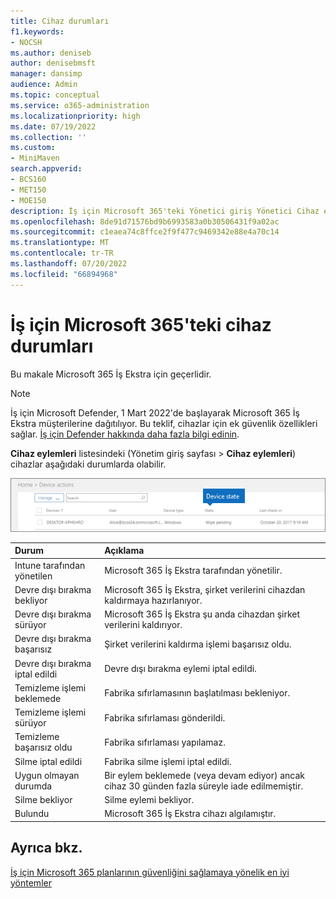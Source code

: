 ```yaml
---
title: Cihaz durumları
f1.keywords:
- NOCSH
ms.author: deniseb
author: denisebmsft
manager: dansimp
audience: Admin
ms.topic: conceptual
ms.service: o365-administration
ms.localizationpriority: high
ms.date: 07/19/2022
ms.collection: ''
ms.custom:
- MiniMaven
search.appverid:
- BCS160
- MET150
- MOE150
description: İş için Microsoft 365'teki Yönetici giriş Yönetici Cihaz eylemleri listesinde yer alan çeşitli cihaz durumları hakkında bilgi edinin.
ms.openlocfilehash: 8de91d71576bd9b6993583a0b30506431f9a02ac
ms.sourcegitcommit: c1eaea74c8ffce2f9f477c9469342e88e4a70c14
ms.translationtype: MT
ms.contentlocale: tr-TR
ms.lasthandoff: 07/20/2022
ms.locfileid: "66894968"
---
```

# <a name="device-states-in-microsoft-365-for-business"></a>İş için Microsoft 365'teki cihaz durumları

Bu makale Microsoft 365 İş Ekstra için geçerlidir.

> [!NOTE]
> İş için Microsoft Defender, 1 Mart 2022'de başlayarak Microsoft 365 İş Ekstra müşterilerine dağıtılıyor. Bu teklif, cihazlar için ek güvenlik özellikleri sağlar. [İş için Defender hakkında daha fazla bilgi edinin](../security/defender-business/mdb-overview.md).

**Cihaz eylemleri** listesindeki (Yönetim giriş sayfası \> **Cihaz eylemleri**) cihazlar aşağıdaki durumlarda olabilir.
  
![In the Device actions list, you can see the Devices states.](./../media/a621c47e-45d9-4e1a-beb9-c03254d40c1d.png)
  
|**Durum**|**Açıklama**|
|:-----|:-----|
|Intune tarafından yönetilen  |Microsoft 365 İş Ekstra tarafından yönetilir.  |
|Devre dışı bırakma bekliyor  |Microsoft 365 İş Ekstra, şirket verilerini cihazdan kaldırmaya hazırlanıyor.  |
|Devre dışı bırakma sürüyor  |Microsoft 365 İş Ekstra şu anda cihazdan şirket verilerini kaldırıyor.  |
|Devre dışı bırakma başarısız  | Şirket verilerini kaldırma işlemi başarısız oldu.  |
|Devre dışı bırakma iptal edildi  |Devre dışı bırakma eylemi iptal edildi.  |
|Temizleme işlemi beklemede  |Fabrika sıfırlamasının başlatılması bekleniyor.  |
|Temizleme işlemi sürüyor  |Fabrika sıfırlaması gönderildi.  |
|Temizleme başarısız oldu  |Fabrika sıfırlaması yapılamaz.  |
|Silme iptal edildi  |Fabrika silme işlemi iptal edildi.  |
|Uygun olmayan durumda  |Bir eylem beklemede (veya devam ediyor) ancak cihaz 30 günden fazla süreyle iade edilmemiştir.  |
|Silme bekliyor  |Silme eylemi bekliyor.  |
|Bulundu  |Microsoft 365 İş Ekstra cihazı algılamıştır.  |
   

## <a name="see-also"></a>Ayrıca bkz.

[İş için Microsoft 365 planlarının güvenliğini sağlamaya yönelik en iyi yöntemler](../admin/security-and-compliance/secure-your-business-data.md)